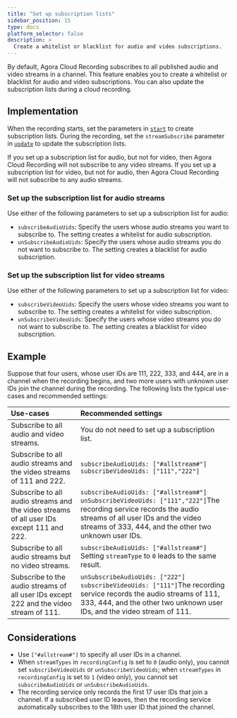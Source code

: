 ```yaml
---
title: "Set up subscription lists"
sidebar_position: 15
type: docs
platform_selector: false
description: >
  Create a whitelist or blacklist for audio and video subscriptions.
---
```


By default, Agora Cloud Recording subscribes to all published audio and video streams in a channel. This feature enables you to create a whitelist or blacklist for audio and video subscriptions. You can also update the subscription lists during a cloud recording.

## Implementation

When the recording starts, set the parameters in [`start`](../reference/restful-api#start) to create subscription lists. During the recording, set the `streamSubscribe` parameter in [`update`](../reference/restful-api#update) to update the subscription lists.

If you set up a subscription list for audio, but not for video, then Agora Cloud Recording will not subscribe to any video streams. If you set up a subscription list for video, but not for audio, then Agora Cloud Recording will not subscribe to any audio streams.


### Set up the subscription list for audio streams

Use either of the following parameters to set up a subscription list for audio:

- `subscribeAudioUids`: Specify the users whose audio streams you want to subscribe to. The setting creates a whitelist for audio subscription.
- `unSubscribeAudioUids`: Specify the users whose audio streams you do not want to subscribe to. The setting creates a blacklist for audio subscription.

### Set up the subscription list for video streams

Use either of the following parameters to set up a subscription list for video:

- `subscribeVideoUids`: Specify the users whose video streams you want to subscribe to. The setting creates a whitelist for video subscription.
- `unSubscribeVideoUids`: Specify the users whose video streams you do not want to subscribe to. The setting creates a blacklist for video subscription.

## Example

Suppose that four users, whose user IDs are 111, 222, 333, and 444, are in a channel when the recording begins, and two more users with unknown user IDs join the channel during the recording. The following lists the typical use-cases and recommended settings:

| Use-cases                                                    | Recommended settings                                         |
| :----------------------------------------------------------- | :----------------------------------------------------------- |
| Subscribe to all audio and video streams.                    | You do not need to set up a subscription list.               |
| Subscribe to all audio streams and the video streams of 111 and 222. | `subscribeAudioUids: ["#allstream#"]` `subscribeVideoUids: ["111","222"]` |
| Subscribe to all audio streams and the video streams of all user IDs except 111 and 222. | `subscribeAudioUids: ["#allstream#"]` `unSubscribeVideoUids: ["111","222"]`The recording service records the audio streams of all user IDs and the video streams of 333, 444, and the other two unknown user IDs. |
| Subscribe to all audio streams but no video streams.         | `subscribeAudioUids: ["#allstream#"]` Setting `streamType` to `0` leads to the same result. |
| Subscribe to the audio streams of all user IDs except 222 and the video stream of 111. | `unSubscribeAudioUids: ["222"]` `subscribeVideoUids: ["111"]`The recording service records the audio streams of 111, 333, 444, and the other two unknown user IDs, and the video stream of 111. |

## Considerations

- Use `["#allstream#"]` to specify all user IDs in a channel.
- When `streamTypes` in `recordingConfig` is set to `0` (audio only), you cannot set `subscribeVideoUids` or `unSubscribeVideoUids`; when `streamTypes` in `recordingConfig` is set to `1` (video only), you cannot set `subscribeAudioUids` or `unSubscribeAudioUids`.
- The recording service only records the first 17 user IDs that join a channel. If a subscribed user ID leaves, then the recording service automatically subscribes to the 18th user ID that joined the channel.